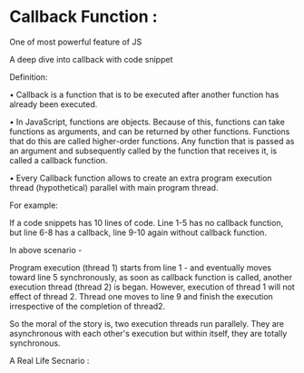 # Callback Function : 

One of most powerful feature of JS

A deep dive into callback with code snippet 

Definition: 

•	Callback is a function that is to be executed after another function has already been executed.

•	In JavaScript, functions are objects. Because of this, functions can take functions as arguments, and can be returned by other functions. Functions that do this are called higher-order functions. Any function that is passed as an argument and subsequently called by the function that receives it, is called a callback function.

• Every Callback function allows to create an extra program execution thread (hypothetical) parallel with main program thread. 


For example: 

If a code snippets has 10 lines of code. Line 1-5 has no callback function, but line 6-8 has a callback, line 9-10 again without callback function.

In above scenario -

Program execution (thread 1) starts from line 1 - and eventually moves toward line 5 synchronously, as soon as callback function is called, another execution thread (thread 2) is began. However, execution of thread 1 will not effect of thread 2. Thread one moves to line 9 and finish the execution irrespective of the completion of thread2.

So the moral of the story is, two execution threads run parallely. They are asynchronous with each other's execution but within itself, they are totally synchronous.  

A Real Life Secnario :



